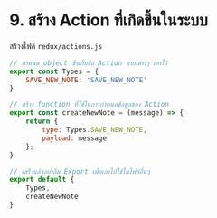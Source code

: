 
# 9. สร้าง Action ที่เกิดขึ้นในระบบ

สร้างไฟล์ `redux/actions.js`

```js
// กำหนด object ซึ่งเก็บชื่อ Action แบบต่างๆ เอาไว้
export const Types = {
    SAVE_NEW_NOTE: 'SAVE_NEW_NOTE'
}

// สร้าง function ที่ใช้ในการกำหนดข้อมูลของ Action 
export const createNewNote = (message) => {
    return {
        type: Types.SAVE_NEW_NOTE,
        payload: message
    };
}

// เสร็จแล้วอย่าลืม Export เพื่อเอาไปใช้ในไฟล์อื่นๆ
export default {
    Types,
    createNewNote
} 
```